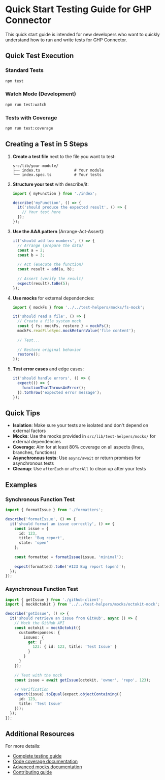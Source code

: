 # Quick Start Testing Guide for GHP Connector

This quick start guide is intended for new developers who want to quickly understand how to run and write tests for GHP Connector.

## Quick Test Execution

### Standard Tests
```bash
npm test
```

### Watch Mode (Development)
```bash
npm run test:watch
```

### Tests with Coverage
```bash
npm run test:coverage
```

## Creating a Test in 5 Steps

1. **Create a test file** next to the file you want to test:
   ```
   src/lib/your-module/
   ├── index.ts               # Your module
   └── index.spec.ts          # Your tests
   ```

2. **Structure your test** with describe/it:
   ```typescript
   import { myFunction } from './index';
   
   describe('myFunction', () => {
     it('should produce the expected result', () => {
       // Your test here
     });
   });
   ```

3. **Use the AAA pattern** (Arrange-Act-Assert):
   ```typescript
   it('should add two numbers', () => {
     // Arrange (prepare the data)
     const a = 2;
     const b = 3;
     
     // Act (execute the function)
     const result = add(a, b);
     
     // Assert (verify the result)
     expect(result).toBe(5);
   });
   ```

4. **Use mocks** for external dependencies:
   ```typescript
   import { mockFs } from '../../test-helpers/mocks/fs-mock';
   
   it('should read a file', () => {
     // Create a file system mock
     const { fs: mockFs, restore } = mockFs();
     mockFs.readFileSync.mockReturnValue('file content');
     
     // Test...
     
     // Restore original behavior
     restore();
   });
   ```

5. **Test error cases** and edge cases:
   ```typescript
   it('should handle errors', () => {
     expect(() => {
       functionThatThrowsAnError();
     }).toThrow('expected error message');
   });
   ```

## Quick Tips

- **Isolation**: Make sure your tests are isolated and don't depend on external factors
- **Mocks**: Use the mocks provided in `src/lib/test-helpers/mocks/` for external dependencies
- **Coverage**: Aim for at least 80% coverage on all aspects (lines, branches, functions)
- **Asynchronous tests**: Use `async/await` or return promises for asynchronous tests
- **Cleanup**: Use `afterEach` or `afterAll` to clean up after your tests

## Examples

### Synchronous Function Test
```typescript
import { formatIssue } from './formatters';

describe('formatIssue', () => {
  it('should format an issue correctly', () => {
    const issue = {
      id: 123,
      title: 'Bug report',
      state: 'open'
    };
    
    const formatted = formatIssue(issue, 'minimal');
    
    expect(formatted).toBe('#123 Bug report (open)');
  });
});
```

### Asynchronous Function Test
```typescript
import { getIssue } from './github-client';
import { mockOctokit } from '../../test-helpers/mocks/octokit-mock';

describe('getIssue', () => {
  it('should retrieve an issue from GitHub', async () => {
    // Mock the GitHub API
    const octokit = mockOctokit({
      customResponses: {
        issues: {
          get: {
            123: { id: 123, title: 'Test Issue' }
          }
        }
      }
    });
    
    // Test with the mock
    const issue = await getIssue(octokit, 'owner', 'repo', 123);
    
    // Verification
    expect(issue).toEqual(expect.objectContaining({
      id: 123,
      title: 'Test Issue'
    }));
  });
});
```

## Additional Resources

For more details:
- [Complete testing guide](./guide.md)
- [Code coverage documentation](./code-coverage.md)
- [Advanced mocks documentation](./advanced-mocks.md)
- [Contributing guide](../../CONTRIBUTING.md) 